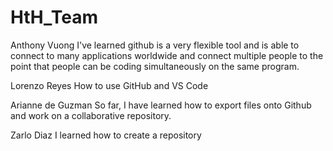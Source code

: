 # HtH_Team

Anthony Vuong
I've learned github is a very flexible tool and is able to connect to many applications worldwide and connect multiple people to the point that people can be coding simultaneously
on the same program.

Lorenzo Reyes
How to use GitHub and VS Code

Arianne de Guzman
So far, I have learned how to export files onto Github and work on a collaborative repository.

Zarlo Diaz
I learned how to create a repository
